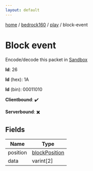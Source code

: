 ```yaml
---
layout: default
---
```


[home](/)  /  [bedrock160](/protocol/bedrock160)  /  [play](/protocol/bedrock160/play)  /  block-event

# Block event

Encode/decode this packet in [Sandbox](../../../sandbox/bedrock160#Play.BlockEvent)

**Id**: 26

**Id** (hex): 1A

**Id** (bin): 00011010

**Clientbound**: ✔️

**Serverbound**: ✖️

## Fields

Name | Type
---|---
position | [blockPosition](/protocol/bedrock160/types/block-position)
data | varint[2]
